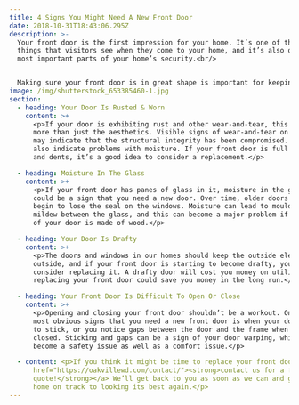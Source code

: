 ```yaml
---
title: 4 Signs You Might Need A New Front Door
date: 2018-10-31T18:43:06.295Z
description: >-
  Your front door is the first impression for your home. It’s one of the first
  things that visitors see when they come to your home, and it’s also one of the
  most important parts of your home’s security.<br/>


  Making sure your front door is in great shape is important for keeping your family protected and your home looking its best. Here are some telltale signs that you may need a new front door:
image: /img/shutterstock_653385460-1.jpg
section:
  - heading: Your Door Is Rusted & Worn
    content: >+
      <p>If your door is exhibiting rust and other wear-and-tear, this is about
      more than just the aesthetics. Visible signs of wear-and-tear on your door
      may indicate that the structural integrity has been compromised. Rust can
      also indicate problems with moisture. If your front door is full of rust
      and dents, it’s a good idea to consider a replacement.</p>

  - heading: Moisture In The Glass
    content: >+
      <p>If your front door has panes of glass in it, moisture in the glass
      could be a sign that you need a new door. Over time, older doors will
      begin to lose the seal on the windows. Moisture can lead to mould and
      mildew between the glass, and this can become a major problem if any part
      of your door is made of wood.</p>

  - heading: Your Door Is Drafty
    content: >+
      <p>The doors and windows in our homes should keep the outside elements
      outside, and if your front door is starting to become drafty, you should
      consider replacing it. A drafty door will cost you money on utilities, so
      replacing your front door could save you money in the long run.</p>

  - heading: Your Front Door Is Difficult To Open Or Close
    content: >+
      <p>Opening and closing your front door shouldn’t be a workout. One of the
      most obvious signs that you need a new front door is when your door begins
      to stick, or you notice gaps between the door and the frame when it’s
      closed. Sticking and gaps can be a sign of your door warping, which can
      become a safety issue as well as a comfort issue.</p>

  - content: <p>If you think it might be time to replace your front door, <a
      href="https://oakvillewd.com/contact/"><strong>contact us for a free
      quote!</strong></a> We’ll get back to you as soon as we can and get your
      home on track to looking its best again.</p>
---
```

